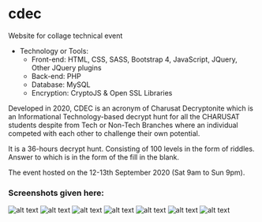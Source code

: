 # cdec
Website for collage technical event

- Technology or Tools:
  - Front-end: HTML, CSS, SASS, Bootstrap 4, JavaScript, JQuery, Other JQuery plugins
  - Back-end: PHP
  - Database: MySQL
  - Encryption: CryptoJS & Open SSL Libraries
 
Developed in 2020, CDEC is an acronym of Charusat Decryptonite which is an Informational Technology-based decrypt hunt for all
the CHARUSAT students despite from Tech or Non-Tech Branches where an individual competed with each other to challenge their own
potential.

It is a 36-hours decrypt hunt. Consisting of 100 levels in the form of riddles. Answer to which is in the form of the fill in the blank.

The event hosted on the 12-13th September 2020 (Sat 9am to Sun 9pm).



### Screenshots given here:

![alt text](https://github.com/ParthTrambadiya/images/blob/main/home.png)
![alt text](https://github.com/ParthTrambadiya/images/blob/main/leaderborad.png)
![alt text](https://github.com/ParthTrambadiya/images/blob/main/session.png)
![alt text](https://github.com/ParthTrambadiya/images/blob/main/contact.png)
![alt text](https://github.com/ParthTrambadiya/images/blob/main/result.png)
![alt text](https://github.com/ParthTrambadiya/images/blob/main/404.png)
![alt text](https://github.com/ParthTrambadiya/images/blob/main/pre-loader.png)
